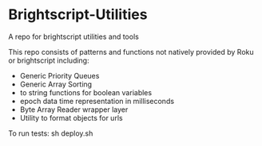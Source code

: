 # Brightscript-Utilities
A repo for brightscript utilities and tools

This repo consists of patterns and functions not natively provided by Roku or brightscript including:
* Generic Priority Queues 
* Generic Array Sorting 
* to string functions for boolean variables
* epoch data time representation in milliseconds 
* Byte Array Reader wrapper layer
* Utility to format objects for urls

To run tests:
sh deploy.sh <ip> <password>
